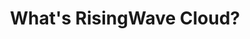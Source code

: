 ---
id: about-whats-risingwave-cloud
title: What's RisingWave Cloud?
description: 
slug: /about-whats-risingwave-cloud
---